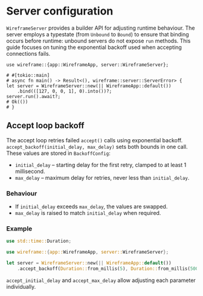 # Server configuration

`WireframeServer` provides a builder API for adjusting runtime behaviour. The
server employs a typestate (from `Unbound` to `Bound`) to ensure that binding
occurs before runtime: unbound servers do not expose `run` methods. This guide
focuses on tuning the exponential backoff used when accepting connections fails.

```rust,no_run
use wireframe::{app::WireframeApp, server::WireframeServer};

# #[tokio::main]
# async fn main() -> Result<(), wireframe::server::ServerError> {
let server = WireframeServer::new(|| WireframeApp::default())
    .bind(([127, 0, 0, 1], 0).into())?;
server.run().await?;
# Ok(())
# }
```

## Accept loop backoff

The accept loop retries failed `accept()` calls using exponential backoff.
`accept_backoff(initial_delay, max_delay)` sets both bounds in one call. These
values are stored in `BackoffConfig`:

- `initial_delay` – starting delay for the first retry, clamped to at least 1
  millisecond.
- `max_delay` – maximum delay for retries, never less than `initial_delay`.

### Behaviour

- If `initial_delay` exceeds `max_delay`, the values are swapped.
- `max_delay` is raised to match `initial_delay` when required.

### Example

```rust
use std::time::Duration;

use wireframe::{app::WireframeApp, server::WireframeServer};

let server = WireframeServer::new(|| WireframeApp::default())
    .accept_backoff(Duration::from_millis(5), Duration::from_millis(500));
```

`accept_initial_delay` and `accept_max_delay` allow adjusting each parameter
individually.
